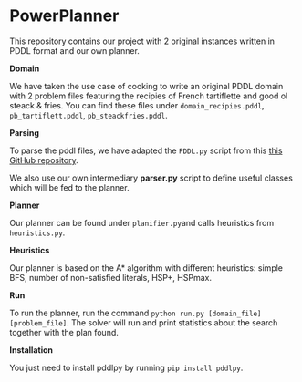 # PowerPlanner

This repository contains our project with 2 original instances written in PDDL format and our own planner.

__Domain__

We have taken the use case of cooking to write an original PDDL domain with 2 problem files featuring the recipies of French tartiflette and good ol steack & fries. You can find these files under `domain_recipies.pddl`, `pb_tartiflett.pddl`, `pb_steackfries.pddl`. 

__Parsing__

To parse the pddl files, we have adapted the `PDDL.py` script from this [this GitHub repository](https://github.com/pucrs-automated-planning/pddl-parser).

We also use our own intermediary __parser.py__ script to define useful classes which will be fed to the planner.

__Planner__

Our planner can be found under `planifier.py`and calls heuristics from `heuristics.py`.

__Heuristics__

Our planner is based on the A* algorithm with different heuristics: simple BFS, number of non-satisfied literals, HSP+, HSPmax.

__Run__

To run the planner, run the command `python run.py [domain_file] [problem_file]`.
The solver will run and print statistics about the search together with the plan found.

__Installation__

You just need to install pddlpy by running `pip install pddlpy`.

